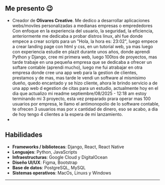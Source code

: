## Me presento 😉
- Creador de **Olivares Creative**. Me dedico a desarrollar aplicaciones webs/moviles personalizadas a medianas empresas o emprededores Con enfoque en la experiencia del usuario, la seguridad, la eficiencia, anteriormente me dedicaba a probar distros linux, ahi fue donde empece a crear scripts para un "Hola, la hora es: 23:02", luego empece a crear landing page con html y css, en un tutorial web, ya mas luego con experiencia estudie en plazit durante unos años, donde aprendi Python y Django, cree mi primera web, luego 100tos de proyectos, mas tarde trabaje en una pequeña empresa que se dedicaba a ofrecer un softare contable (aprendi mucho), luego me fui atrabajar en otra empresa donde cree una app web para la gestion de clientes, prestamos y de mas, mas tarde le vendi un software al mismisimo dueño, quedo encantado y se hizo cliente, ahora le brindo servicio a de una app web d egestion de citas para un estudio, actualmente hoy en el dia que actualizo mi readme septiembre/08/2025 - 12:18 am estoy terminando mi 3 proyecto, esta vez preparado prara operar mas 100 usuarios por empresa, le llamo el antimonopolio de lo software contable, te ofrecen 3 usuarios mas por x cantidad de dinero, eso se acabo, a dia de hoy tengo 4 clientes a la espera de mi lanzamiento.
-   
## Habilidades 
- **Frameworks / bibliotecas**: Django, React, React Native
- **Lenguajes**: Python, JavaScripts
- **Infraestructuras**: Google Cloud y DigitalOcean
- **Diseño UI/UX**: Figma, Bootstrap
- **Base de datos**: PostgreSQL, MySQL
- **Sistemas operativos**: MacOs, Linuxs y Windows
---

